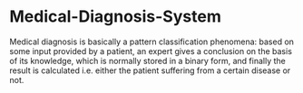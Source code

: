# Medical-Diagnosis-System
Medical diagnosis is basically a pattern classification phenomena: based on some input 
provided by a patient, an expert gives a conclusion on the basis of its knowledge, which is 
normally stored in a binary form, and finally the result is calculated i.e. either the patient 
suffering from a certain disease or not.
